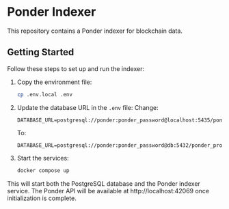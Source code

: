 # Ponder Indexer

This repository contains a Ponder indexer for blockchain data.

## Getting Started

Follow these steps to set up and run the indexer:

1. Copy the environment file:

   ```bash
   cp .env.local .env
   ```

2. Update the database URL in the `.env` file:
   Change:

   ```
   DATABASE_URL=postgresql://ponder:ponder_password@localhost:5435/ponder_prod
   ```

   To:

   ```
   DATABASE_URL=postgresql://ponder:ponder_password@db:5432/ponder_prod
   ```

3. Start the services:
   ```bash
   docker compose up
   ```

This will start both the PostgreSQL database and the Ponder indexer service. The Ponder API will be available at http://localhost:42069 once initialization is complete.
